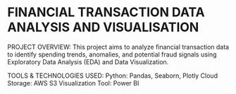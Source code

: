 # FINANCIAL TRANSACTION DATA ANALYSIS AND VISUALISATION

PROJECT OVERVIEW:
This project aims to analyze financial transaction data to identify spending trends, anomalies, and potential fraud signals using Exploratory Data Analysis (EDA) and Data Visualization.

TOOLS & TECHNOLOGIES USED:
Python: Pandas, Seaborn, Plotly
Cloud Storage: AWS S3
Visualization Tool: Power BI
